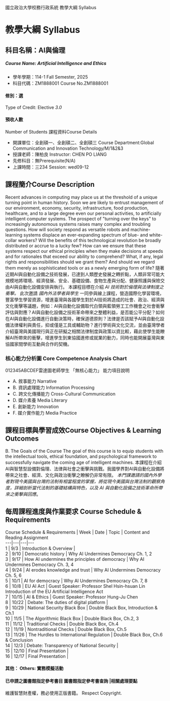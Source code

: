 國立政治大學校務行政系統 教學大綱 Syllabus
# 教學大綱 Syllabus
##  科目名稱：AI與倫理
#####  Course Name: Artificial Intelligence and Ethics
  * 學年學期：114-1 Fall Semester, 2025 
  * 科目代碼：ZM1888001 Course No.ZM1888001
#### 修別：選
Type of Credit: Elective 
_3.0_
#### 預收人數
Number of Students
課程資料Course Details
  * 開課單位：全創碩一、全創碩二、全創碩三 Course Department:Global Communication and Innovation Technology/M/1&2&3 
  * 授課老師：陳柏良 Instructor: CHEN PO LIANG 
  * 先修科目：無Prerequisite(N/A)
  * 上課時間：三234 Session: wed09-12 
##  課程簡介Course Description
Recent advances in computing may place us at the threshold of a unique turning point in human history. Soon we are likely to entrust management of our environment, economy, security, infrastructure, food production, healthcare, and to a large degree even our personal activities, to artificially intelligent computer systems.
The prospect of "turning over the keys" to increasingly autonomous systems raises many complex and troubling questions. How will society respond as versatile robots and machine-learning systems displace an ever-expanding spectrum of blue- and white-collar workers? Will the benefits of this technological revolution be broadly distributed or accrue to a lucky few? How can we ensure that these systems respect our ethical principles when they make decisions at speeds and for rationales that exceed our ability to comprehend? What, if any, legal rights and responsibilities should we grant them? And should we regard them merely as sophisticated tools or as a newly emerging form of life?
隨著近期AI與自動化設備之技術發展，已達到人類歷史發展之轉折點，人類非常可能大規模地將環境、經濟發展、安全、基礎設備、食物生產與分配、健康照護與保險交由AI與自動化設備安排與執行。
本課程目標在介紹 _AI_ _技術對於倫理與法律制度之衝擊。_ 此次邀請 _國內外法學者與學生_ 一同參與線上課程，營造國際化學習環境，豐富學生學習資源，增進臺灣與各國學生對於AI技術將造成的社會、政治、經濟與文化衝擊等議題，例如：AI與自動化設備取代白領與藍領勞工工作機會之社會衝擊評估與對應？AI與自動化設備之技術革命帶來之整體利益，是否能公平分配？如何在AI與自動化設備進行自動決策時，確保道德原則？法律是否該賦予AI與自動化設備法律權利與責任，抑或僅是工具或輔助物？進行學術與文化交流，並由臺灣學者介紹臺灣與美國現行與正在研擬之相關法律制度與政策以資比較，藉此使學生能瞭解AI所帶來的衝擊，增進學生到東協國進修或就業的動力，同時也能開展臺灣與東協國家間學術互動與合作的契機。
###  核心能力分析圖 Core Competence Analysis Chart
012345ABCDEF雷達圖老師學生
「無核心能力」 
能力項目說明
  * A. 敘事能力 Narrative
  * B. 資訊處理能力 Information Processing
  * C. 跨文化傳播能力 Cross-Cultural Communication 
  * D. 媒介素養 Media Literary
  * E. 創新能力 Innovation
  * F. 媒介實作能力 Media Practice
##  課程目標與學習成效Course Objectives & Learning Outcomes 
B. The Goals of the Course
The goal of this course is to equip students with the intellectual tools, ethical foundation, and psychological framework to successfully navigate the coming age of intelligent machines.
本課程在介紹AI與智慧型設備對倫理、法律與社會之衝擊與挑戰。我國學界對AI與自動化設備將帶來之社會、經濟、文化與政治衝擊之瞭解仍非常有限。 _本門課邀請的國內外學者對現今美國與台灣的法制有相當程度的掌握，將從現今美國與台灣法制的觀察角度，詳細剖析當代法制的基礎結構與特色，以及_ _AI 與自動化設備之技術革命所帶來之衝擊與回應_。
##  每周課程進度與作業要求 Course Schedule & Requirements
Course Schedule & Requirements |  Week |  Date |  Topic |  Content and Reading Assignment  
---|---|---|---  
1 |  9/3 |  Introduction & Overview |   
2 |  9/10 |  Democratic history |  Why AI Undermines Democracy Ch. 1, 2  
3 |  9/17 |  How AI undermines the principles of democracy |  Why AI Undermines Democracy Ch. 3, 4  
4 |  9/24 |  AI erodes knowledge and trust |  Why AI Undermines Democracy Ch. 5, 6  
5 |  10/1 |  AI for democracy |  Why AI Undermines Democracy Ch. 7, 8  
6 |  10/8 |  EU AI Act |  Guest Speaker: Professor Shel Hsin-hsuan Lin  
Introduction of the EU Artificial Intelligence Act  
7 |  10/15 |  AI & Ethics |  Guest Speaker: Professor Hung-Ju Chen  
8 |  10/22 |  Debate: The duties of digital platform |   
9 |  10/29 |  National Security Black Box |  Double Black Box, Introduction & Ch.1  
10 |  11/5 |  The Algorithmic Black Box |  Double Black Box, Ch.2, 3  
11 |  11/12 |  Traditional Checks |  Double Black Box, Ch.4  
12 |  11/19 |  Nontraditional Checks |  Double Black Box, Ch.5  
13 |  11/26 |  The Hurdles to International Regulation |  Double Black Box, Ch.6 & Conclusion  
14 |  12/3 |  Debate: Transparency of National Security |   
15 |  12/10 |  Final Presentation |   
16 |  12/17 |  Final Presentation |   
####  其他： Others: 實務模擬活動 
####  已申請之圖書館指定參考書目  圖書館指定參考書查詢 |相關處理要點
維護智慧財產權，務必使用正版書籍。 Respect Copyright.